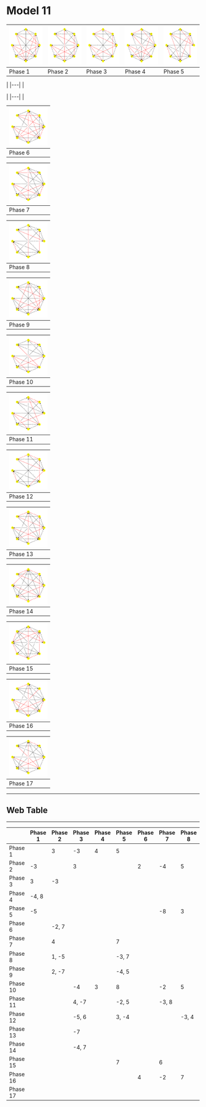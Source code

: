 # Model 11 #

|<img src="./model11_phase_0.png" width="100" height="100"> |<img src="./model11_phase_1.png" width="100" height="100"> | <img src="./model11_phase_2.png" width="100" height="100"> |<img src="./model11_phase_3.png" width="100" height="100"> | <img src="./model11_phase_4.png" width="100" height="100"> |
|---|---|---|---|---|
|Phase 1|Phase 2|Phase 3|Phase 4|Phase 5|


|
|---|
|

|
|---|
|

|<img src="./model11_phase_5.png" width="100" height="100"> |
|---|
|Phase 6|

|<img src="./model11_phase_6.png" width="100" height="100"> |
|---|
|Phase 7|

|<img src="./model11_phase_7.png" width="100" height="100"> |
|---|
|Phase 8|

|<img src="./model11_phase_8.png" width="100" height="100"> |
|---|
|Phase 9|

|<img src="./model11_phase_9.png" width="100" height="100"> |
|---|
|Phase 10|

|<img src="./model11_phase_10.png" width="100" height="100"> |
|---|
|Phase 11|

|<img src="./model11_phase_11.png" width="100" height="100"> |
|---|
|Phase 12|

|<img src="./model11_phase_12.png" width="100" height="100"> |
|---|
|Phase 13|

|<img src="./model11_phase_13.png" width="100" height="100"> |
|---|
|Phase 14|

|<img src="./model11_phase_14.png" width="100" height="100"> |
|---|
|Phase 15|

|<img src="./model11_phase_15.png" width="100" height="100"> |
|---|
|Phase 16|

|<img src="./model11_phase_16.png" width="100" height="100"> |
|---|
|Phase 17|

---
## Web Table ##
---
||Phase 1|Phase 2|Phase 3|Phase 4|Phase 5|Phase 6|Phase 7|Phase 8|Phase 9|Phase 10|Phase 11|Phase 12|Phase 13|Phase 14|Phase 15|Phase 16|Phase 17|
|---|---|---|---|---|---|---|---|---|---|---|---|---|---|---|---|---|---|
Phase 1||3|-3|4|5|||||||||||||
Phase 2|-3||3|||2|-4|5|7|||||||||
Phase 3|3|-3||||||||4|-4|5|7|-7||||
Phase 4|-4, 8|||||||||-3, 5||||||||
Phase 5|-5||||||-8|3|1|4|6|-3|||-7|||
Phase 6||-2, 7||||||||||||||-4, 5||
Phase 7||4|||7|||||5|3||||-2|2||
Phase 8||1, -5|||-3, 7|||||-4, 6||3, -7||||2, -8||
Phase 9||2, -7|||-4, 5||||||||3, -6|||||
Phase 10|||-4|3|8||-2|5|||4||-7||||7|
Phase 11|||4, -7||-2, 5||-3, 8|||-4, 7||||||||
Phase 12|||-5, 6||3, -4|||-3, 4|||||||7, -8|||
Phase 13|||-7||||||-3|-4||||7|5||4|
Phase 14|||-4, 7||||||||||4, -7|||||
Phase 15|||||7||6|||||3|1|||-6||
Phase 16||||||4|-2|7|||||||2||5|
Phase 17||||||||||4, -7|||-4, 7|||-2, 5||
